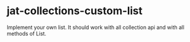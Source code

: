 # jat-collections-custom-list
Implement your own list. It should work with all collection api and with all methods of List.

